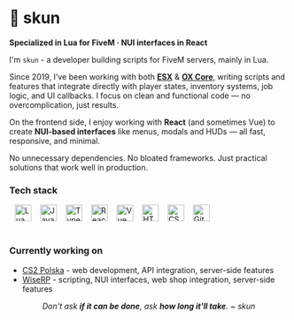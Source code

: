 # 👋 skun

**Specialized in Lua for FiveM · NUI interfaces in React**

I'm `skun` - a developer building scripts for FiveM servers, mainly in Lua.

Since 2019, I’ve been working with both **[ESX](https://github.com/esx-framework)** & **[OX Core](https://github.com/overextended)**, writing scripts and features that integrate directly with player states, inventory systems, job logic, and UI callbacks. I focus on clean and functional code — no overcomplication, just results.

On the frontend side, I enjoy working with **React** (and sometimes Vue) to create **NUI-based interfaces** like menus, modals and HUDs — all fast, responsive, and minimal.

No unnecessary dependencies. No bloated frameworks. Just practical solutions that work well in production.

### Tech stack

<div style="margin: 10px; height: 50px;">
<a href="https://www.lua.org/"><img alt="Lua" width="30px" style="padding-right: 12px;" src="https://cdn.jsdelivr.net/gh/devicons/devicon@latest/icons/lua/lua-original.svg" /></a>
<a href="https://developer.mozilla.org/en-US/docs/Web/JavaScript"><img alt="JavaScript" width="30px" style="padding-right: 12px;" src="https://cdn.jsdelivr.net/gh/devicons/devicon/icons/javascript/javascript-plain.svg" /></a>
<a href="https://www.typescriptlang.org/"><img alt="TypeScript" width="30px" style="padding-right: 12px;" src="https://cdn.jsdelivr.net/gh/devicons/devicon@latest/icons/typescript/typescript-original.svg" /></a>
<a href="https://react.dev/"><img alt="React" width="30px" style="padding-right: 12px;" src="https://cdn.jsdelivr.net/gh/devicons/devicon@latest/icons/react/react-original.svg" /></a>
<a href="https://vuejs.org/"><img alt="Vue" width="30px" style="padding-right: 12px;" src="https://cdn.jsdelivr.net/gh/devicons/devicon@latest/icons/vuejs/vuejs-original.svg" /></a>
<a href="https://html.spec.whatwg.org/"><img alt="HTML5" width="30px" style="padding-right: 12px;" src="https://cdn.jsdelivr.net/gh/devicons/devicon@latest/icons/html5/html5-original.svg" /></a>
<a href="https://www.w3.org/Style/CSS/"><img alt="CSS3" width="30px" style="padding-right: 12px;" src="https://cdn.jsdelivr.net/gh/devicons/devicon@latest/icons/css3/css3-original.svg" /></a>
<a href="https://git-scm.com/"><img alt="Git" width="30px" style="padding-right: 12px;" src="https://cdn.jsdelivr.net/gh/devicons/devicon/icons/git/git-original.svg" /></a>
</div>

### Currently working on

- [CS2 Polska](https://counterstrike2.pl) - web development, API integration, server-side features
- [WiseRP](https://wiseroleplay.pl) - scripting, NUI interfaces, web shop integration, server-side features

<p align="center">
  <em>Don't ask <strong>if it can be done</strong>, ask <strong>how long it'll take</strong>. ~ skun
</p>
